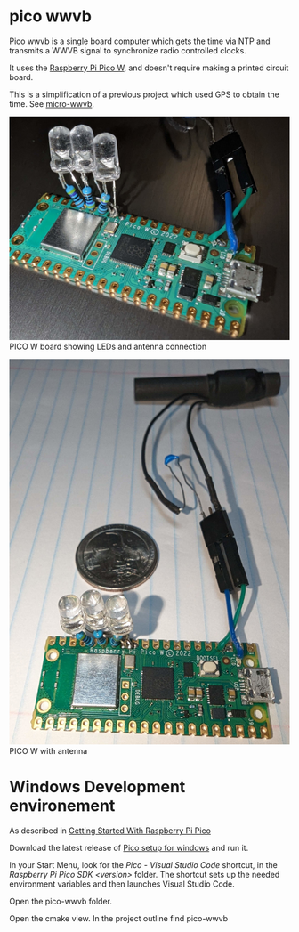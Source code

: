 # pico wwvb

Pico wwvb is a single board computer which gets the time via NTP and transmits a WWVB signal to synchronize radio controlled clocks.

It uses the [Raspberry Pi Pico W](https://www.raspberrypi.com/documentation/microcontrollers/raspberry-pi-pico.html), and doesn't require making a printed circuit board.

This is a simplification of a previous project which used GPS to obtain the time.  See [micro-wwvb](https://github.com/chgenly/micro-wwvb).

![pico-wwvb board](images/pico_wwvb_board.jpg)
PICO W board showing LEDs and antenna connection

![pico-wwvb board with antenna](images/pico_wwvb_board_with_antenna.jpg)
PICO W with antenna 

# Windows Development environement

As described in [Getting Started With Raspberry Pi Pico](https://datasheets.raspberrypi.com/pico/getting-started-with-pico.pdf?_gl=1*1nfvcz8*_ga*MzMwNzAxMjUzLjE3MDExNDE3NTA.*_ga_22FD70LWDS*MTcwMTE5ODg2Mi4zLjEuMTcwMTIwMDY5Ny4wLjAuMA..)

Download the latest
release of [Pico setup for windows](https://github.com/raspberrypi/pico-setup-windows/releases/latest/download/pico-setup-windows-x64-standalone.exe)
and run it.

In your Start Menu, look for the *Pico - Visual Studio Code* shortcut,
in the *Raspberry Pi Pico SDK \<version\>* folder. The shortcut sets up
the needed environment variables and then launches Visual Studio Code.

Open the pico-wwvb folder.

Open the cmake view.  In the project outline find pico-wwvb